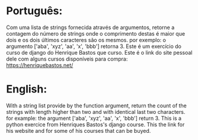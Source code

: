 # Português:
Com uma lista de strings fornecida através de argumentos, retorne a contagem do número de strings onde o comprimento destas é maior que dois e os dois últimos caracteres são os mesmos. por exemplo: o argumento ['aba', 'xyz', 'aa', 'x', 'bbb'] retorna 3. Este é um exercício do curso de django do Henrique Bastos que curso. Este é o link do site pessoal dele com alguns cursos disponíveis para compra: https://henriquebastos.net/

# English:

With a string list provide by the function argument, return the count of the strings with length higher than two and with identical last two characters. for example: the argument ['aba', 'xyz', 'aa', 'x', 'bbb'] return 3. This is a python exercice from Henriques Bastos's django course. This the link for his website and for some of his courses that can be buyed.
